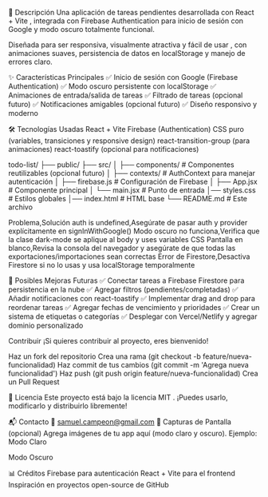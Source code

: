 🌟 Descripción
Una aplicación de tareas pendientes desarrollada con React + Vite , integrada con Firebase Authentication para inicio de sesión con Google y modo oscuro totalmente funcional.

Diseñada para ser responsiva, visualmente atractiva y fácil de usar , con animaciones suaves, persistencia de datos en localStorage y manejo de errores claro.

✨ Características Principales
✅ Inicio de sesión con Google (Firebase Authentication)
✅ Modo oscuro persistente con localStorage
✅ Animaciones de entrada/salida de tareas
✅ Filtrado de tareas (opcional futuro)
✅ Notificaciones amigables (opcional futuro)
✅ Diseño responsivo y moderno

🛠️ Tecnologías Usadas
React + Vite
Firebase (Authentication)
CSS puro (variables, transiciones y responsive design)
react-transition-group (para animaciones)
react-toastify (opcional para notificaciones)

todo-list/
├── public/
├── src/
│   ├── components/         # Componentes reutilizables (opcional futuro)
│   ├── contexts/           # AuthContext para manejar autenticación
│   ├── firebase.js         # Configuración de Firebase
│   ├── App.jsx             # Componente principal
│   └── main.jsx            # Punto de entrada
│── styles.css              # Estilos globales
│── index.html              # HTML base
└── README.md               # Este archivo


Problema,Solución
auth is undefined,Asegúrate de pasar auth y provider explícitamente en signInWithGoogle()
Modo oscuro no funciona,Verifica que la clase dark-mode se aplique al body y uses variables CSS
Pantalla en blanco,Revisa la consola del navegador y asegúrate de que todas las exportaciones/importaciones sean correctas
Error de Firestore,Desactiva Firestore si no lo usas y usa localStorage temporalmente


🧩 Posibles Mejoras Futuras
✅ Conectar tareas a Firebase Firestore para persistencia en la nube
✅ Agregar filtros (pendientes/completadas)
✅ Añadir notificaciones con react-toastify
✅ Implementar drag and drop para reordenar tareas
✅ Agregar fechas de vencimiento y prioridades
✅ Crear un sistema de etiquetas o categorías
✅ Desplegar con Vercel/Netlify y agregar dominio personalizado

 Contribuir
¡Si quieres contribuir al proyecto, eres bienvenido!

Haz un fork del repositorio
Crea una rama (git checkout -b feature/nueva-funcionalidad)
Haz commit de tus cambios (git commit -m 'Agrega nueva funcionalidad')
Haz push (git push origin feature/nueva-funcionalidad)
Crea un Pull Request


📄 Licencia
Este proyecto está bajo la licencia MIT .
¡Puedes usarlo, modificarlo y distribuirlo libremente!

📬 Contacto
📮 samuel.campeon@gmail.com
📸 Capturas de Pantalla (opcional)
Agrega imágenes de tu app aquí (modo claro y oscuro).
Ejemplo:
Modo Claro

Modo Oscuro

📊 Créditos
Firebase para autenticación
React + Vite para el frontend
Inspiración en proyectos open-source de GitHub